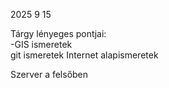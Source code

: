 2025 9 15

Tárgy lényeges pontjai:                                                                                                                                                                                              
-GIS ismeretek 																																																																																																					
																																																																																																												git ismeretek
																																																																																																												Internet alapismeretek

Szerver a felsőben
